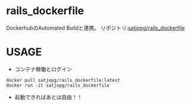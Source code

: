 # rails_dockerfile
DockerhubのAutomated Buildと連携。
リポジトリ:[satjopg/rails_dockerfile](https://hub.docker.com/r/satjopg/rails_dockerfile/)

# USAGE
* コンテナ稼働とログイン

```
docker pull satjopg/rails_dockerfile:latest
docker run -it satjopg/rails_dockerfile
```

* 起動できればあとは自由！！
